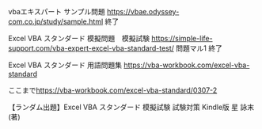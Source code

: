 vbaエキスパート サンプル問題
https://vbae.odyssey-com.co.jp/study/sample.html
終了

Excel VBA スタンダード 模擬問題　模擬試験
https://simple-life-support.com/vba-expert-excel-vba-standard-test/
問題マル1 終了

Excel VBA スタンダード 用語問題集
https://vba-workbook.com/excel-vba-standard

ここまで<https://vba-workbook.com/excel-vba-standard/0307-2>

【ランダム出題】Excel VBA スタンダード 模擬試験 試験対策 Kindle版 星 詠末 (著)
